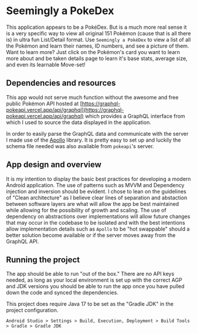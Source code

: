 # Seemingly a PokeDex
This application appears to be a PokéDex. But is a much more real sense it is a very specific way to 
view all original 151 Pokémon (cause that is all there is) in ultra fun List/Detail format. Use 
`Seemingly a PokéDex` to view a list of all the Pokémon and learn their names, ID numbers, and 
see a picture of them. Want to learn more? Just click on the Pokémon's card you want to learn more about 
and be taken details page to learn it's base stats, average size, and even its learnable Move-set!

## Dependencies and resources
This app would not serve much function without the awesome and free public Pokémon API hosted at
[https://graphql-pokeapi.vercel.app/api/graphql](https://graphql-pokeapi.vercel.app/api/graphql) 
which provides a GraphQL interface from which I used to source the data displayed in the application.

In order to easily parse the GraphQL data and communicate with the server I made use of the 
[Apollo](https://www.apollographql.com/docs/kotlin/) library. It is pretty easy to set up and luckily
the schema file needed was also available from `pokeapi`'s server.

## App design and overview
It is my intention to display the basic best practices for developing a modern Android application.
The use of patterns such as MVVM and Dependency injection and inversion should be evident. I chose
to lean on the guidelines of "Clean architecture" as I believe clear lines of separation and abstaction
between software layers are what will allow the app be best maintained while allowing for the possibility
of growth and scaling. The use of dependency on abstractions over implementations will allow future changes
that may occur in the codebase to be isolated and with the best intentions allow implementation details
such as `Apollo` to be "hot swappable" should a better solution become available or if the server
moves away from the GraphQL API.

## Running the project
The app should be able to run "out of the box." There are no API keys needed, as long as your local 
environment is set up with the correct AGP and JDK versions you should be able to run the app once you
have pulled down the code and synced the dependencies.

This project does require Java 17 to be set as the "Gradle JDK" in the project configuration.

`Android Studio > Settings > Build, Execution, Deployment > Build Tools > Gradle > Gradle JDK `



